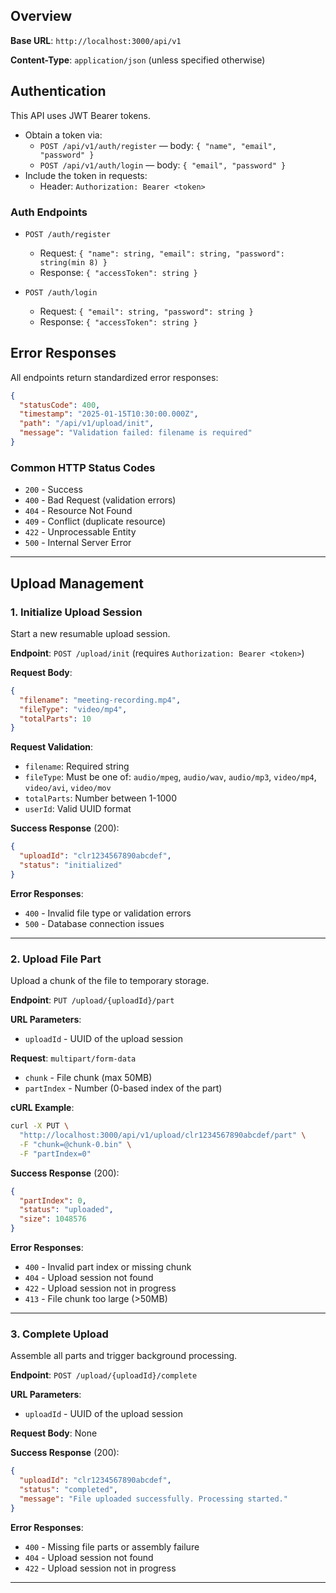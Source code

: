 ## Overview

**Base URL**: `http://localhost:3000/api/v1`

**Content-Type**: `application/json` (unless specified otherwise)

## Authentication

This API uses JWT Bearer tokens.

- Obtain a token via:
  - `POST /api/v1/auth/register` — body: `{ "name", "email", "password" }`
  - `POST /api/v1/auth/login` — body: `{ "email", "password" }`
- Include the token in requests:
  - Header: `Authorization: Bearer <token>`

### Auth Endpoints

- `POST /auth/register`
  - Request: `{ "name": string, "email": string, "password": string(min 8) }`
  - Response: `{ "accessToken": string }`

- `POST /auth/login`
  - Request: `{ "email": string, "password": string }`
  - Response: `{ "accessToken": string }`

## Error Responses

All endpoints return standardized error responses:

```json
{
  "statusCode": 400,
  "timestamp": "2025-01-15T10:30:00.000Z",
  "path": "/api/v1/upload/init",
  "message": "Validation failed: filename is required"
}
```

### Common HTTP Status Codes

- `200` - Success
- `400` - Bad Request (validation errors)
- `404` - Resource Not Found
- `409` - Conflict (duplicate resource)
- `422` - Unprocessable Entity
- `500` - Internal Server Error

---

## Upload Management

### 1. Initialize Upload Session

Start a new resumable upload session.

**Endpoint**: `POST /upload/init` (requires `Authorization: Bearer <token>`)

**Request Body**:

```json
{
  "filename": "meeting-recording.mp4",
  "fileType": "video/mp4",
  "totalParts": 10
}
```

**Request Validation**:

- `filename`: Required string
- `fileType`: Must be one of: `audio/mpeg`, `audio/wav`, `audio/mp3`, `video/mp4`, `video/avi`, `video/mov`
- `totalParts`: Number between 1-1000
- `userId`: Valid UUID format

**Success Response** (200):

```json
{
  "uploadId": "clr1234567890abcdef",
  "status": "initialized"
}
```

**Error Responses**:

- `400` - Invalid file type or validation errors
- `500` - Database connection issues

---

### 2. Upload File Part

Upload a chunk of the file to temporary storage.

**Endpoint**: `PUT /upload/{uploadId}/part`

**URL Parameters**:

- `uploadId` - UUID of the upload session

**Request**: `multipart/form-data`

- `chunk` - File chunk (max 50MB)
- `partIndex` - Number (0-based index of the part)

**cURL Example**:

```bash
curl -X PUT \
  "http://localhost:3000/api/v1/upload/clr1234567890abcdef/part" \
  -F "chunk=@chunk-0.bin" \
  -F "partIndex=0"
```

**Success Response** (200):

```json
{
  "partIndex": 0,
  "status": "uploaded",
  "size": 1048576
}
```

**Error Responses**:

- `400` - Invalid part index or missing chunk
- `404` - Upload session not found
- `422` - Upload session not in progress
- `413` - File chunk too large (>50MB)

---

### 3. Complete Upload

Assemble all parts and trigger background processing.

**Endpoint**: `POST /upload/{uploadId}/complete`

**URL Parameters**:

- `uploadId` - UUID of the upload session

**Request Body**: None

**Success Response** (200):

```json
{
  "uploadId": "clr1234567890abcdef",
  "status": "completed",
  "message": "File uploaded successfully. Processing started."
}
```

**Error Responses**:

- `400` - Missing file parts or assembly failure
- `404` - Upload session not found
- `422` - Upload session not in progress

---
